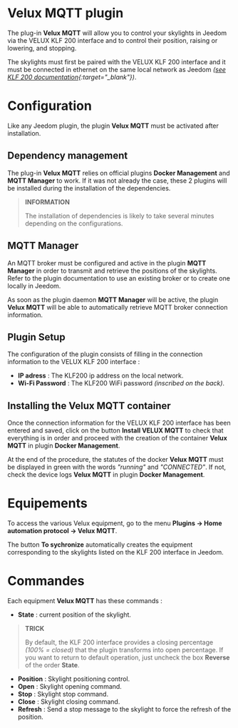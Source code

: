 # Velux MQTT plugin

The plug-in **Velux MQTT** will allow you to control your skylights in Jeedom via the VELUX KLF 200 interface and to control their position, raising or lowering, and stopping.

The skylights must first be paired with the VELUX KLF 200 interface and it must be connected in ethernet on the same local network as Jeedom *([see KLF 200 documentation](https://www.domadoo.fr/fr/index.php?controller=attachment&id_attachment=2287){:target="\_blank"})*.

# Configuration

Like any Jeedom plugin, the plugin **Velux MQTT** must be activated after installation.

## Dependency management

The plug-in **Velux MQTT** relies on official plugins **Docker Management** and **MQTT Manager** to work. If it was not already the case, these 2 plugins will be installed during the installation of the dependencies.

>**INFORMATION**
>
>The installation of dependencies is likely to take several minutes depending on the configurations.

## MQTT Manager

An MQTT broker must be configured and active in the plugin **MQTT Manager** in order to transmit and retrieve the positions of the skylights. Refer to the plugin documentation to use an existing broker or to create one locally in Jeedom.

As soon as the plugin daemon **MQTT Manager** will be active, the plugin **Velux MQTT** will be able to automatically retrieve MQTT broker connection information.

## Plugin Setup

The configuration of the plugin consists of filling in the connection information to the VELUX KLF 200 interface :

- **IP adress** : The KLF200 ip address on the local network.
- **Wi-Fi Password** : The KLF200 WiFi password *(inscribed on the back)*.

## Installing the Velux MQTT container

Once the connection information for the VELUX KLF 200 interface has been entered and saved, click on the button **Install VELUX MQTT** to check that everything is in order and proceed with the creation of the container **Velux MQTT** in plugin **Docker Management**.

At the end of the procedure, the statutes of the docker **Velux MQTT** must be displayed in green with the words *"running"* and *"CONNECTED"*. If not, check the device logs **Velux MQTT** in plugin **Docker Management**.

# Equipements

To access the various Velux equipment, go to the menu **Plugins → Home automation protocol → Velux MQTT**.

The button **To sychronize** automatically creates the equipment corresponding to the skylights listed on the KLF 200 interface in Jeedom.

# Commandes

Each equipment **Velux MQTT** has these commands :

- **State** : current position of the skylight.

>**TRICK**
>
>By default, the KLF 200 interface provides a closing percentage *(100% = closed)* that the plugin transforms into open percentage. If you want to return to default operation, just uncheck the box **Reverse** of the order **State**.

- **Position** : Skylight positioning control.
- **Open** : Skylight opening command.
- **Stop** : Skylight stop command.
- **Close** : Skylight closing command.
- **Refresh** : Send a stop message to the skylight to force the refresh of the position.
